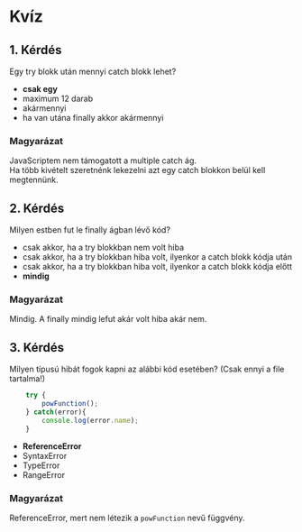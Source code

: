 # Kvíz

## 1. Kérdés
Egy try blokk után mennyi catch blokk lehet?  

- **csak egy** 
- maximum 12 darab
- akármennyi
- ha van utána finally akkor akármennyi

### Magyarázat
JavaScriptem nem támogatott a multiple catch ág.  
Ha több kivételt szeretnénk lekezelni azt egy catch blokkon belül kell megtennünk.

## 2. Kérdés
Milyen estben fut le finally ágban lévő kód?

- csak akkor, ha a try blokkban nem volt hiba
- csak akkor, ha a try blokkban hiba volt, ilyenkor a catch blokk kódja után
- csak akkor, ha a try blokkban hiba volt, ilyenkor a catch blokk kódja előtt
- **mindig** 

### Magyarázat
Mindig. A finally mindig lefut akár volt hiba akár nem.

## 3. Kérdés
Milyen típusú hibát fogok kapni az alábbi kód esetében? (Csak ennyi a file tartalma!)
```javascript
    try {
        powFunction();
    } catch(error){
        console.log(error.name);
    }
```

- **ReferenceError**
- SyntaxError
- TypeError
- RangeError

### Magyarázat
ReferenceError, mert nem létezik a `powFunction` nevű függvény.